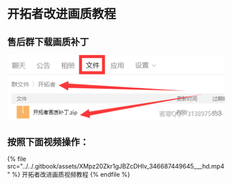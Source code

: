 # 开拓者改进画质教程

## **售后群下载画质补丁**

![](<../../.gitbook/assets/image (1) (1) (1).png>)

## **按照下面视频操作：**

{% file src="../../.gitbook/assets/XMpz20Zkr1gJBZcDHlv_346687449645___hd.mp4" %}
开拓者改进画质视频教程
{% endfile %}
